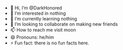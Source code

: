 - 👋 Hi, I’m @DarkHonored
- 👀 I’m interested in nothing
- 🌱 I’m currently learning nothing
- 💞️ I’m looking to collaborate on making new friends 
- 📫 How to reach me visit moon
- 😄 Pronouns: he/him
- ⚡ Fun fact: there is no fun facts here.

<!---
DarkHonored/DarkHonored is a ✨ special ✨ repository because its `README.md` (this file) appears on your GitHub profile.
You can click the Preview link to take a look at your changes.
--->
